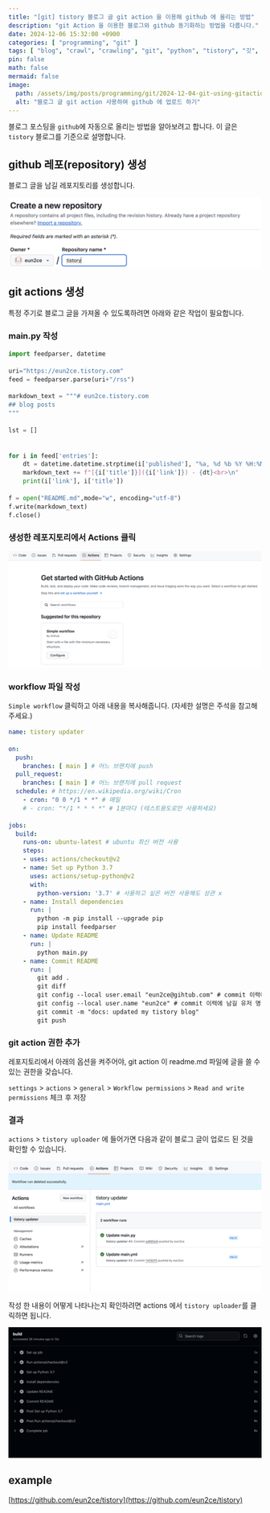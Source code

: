 ```yaml
---
title: "[git] tistory 블로그 글 git action 을 이용해 github 에 올리는 방법"
description: "git Action 을 이용한 블로그와 github 동기화하는 방법을 다룹니다."
date: 2024-12-06 15:32:00 +0900
categories: [ "programming", "git" ]
tags: [ "blog", "crawl", "crawling", "git", "python", "tistory", "깃", "깃헙", "블로그", "크롤링" ]
pin: false
math: false
mermaid: false
image:
  path: /assets/img/posts/programming/git/2024-12-04-git-using-gitaction-with-tistory/2024-12-06-15-18-00.png
  alt: "블로그 글 git action 사용하여 github 에 업로드 하기"
---
```


블로그 포스팅을 `github`에 자동으로 올리는 방법을 알아보려고 합니다. 이 글은 `tistory` 블로그를 기준으로 설명합니다.

## github 레포(repository) 생성

블로그 글을 남길 레포지토리를 생성합니다.

![repository 생성](/assets/img/posts/programming/git/2024-12-04-git-using-gitaction-with-tistory/2024-12-06-15-10-00.png)

## git actions 생성

특정 주기로 블로그 글을 가져올 수 있도록하려면 아래와 같은 작업이 필요합니다.

### main.py 작성

```python
import feedparser, datetime

uri="https://eun2ce.tistory.com"
feed = feedparser.parse(uri+"/rss")

markdown_text = """# eun2ce.tistory.com
## blog posts
"""

lst = []


for i in feed['entries']:
    dt = datetime.datetime.strptime(i['published'], "%a, %d %b %Y %H:%M:%S %z").strftime("%b %d, %Y")
    markdown_text += f"[{i['title']}]({i['link']}) - {dt}<br>\n"
    print(i['link'], i['title'])

f = open("README.md",mode="w", encoding="utf-8")
f.write(markdown_text)
f.close()
```

### 생성한 레포지토리에서 Actions 클릭

![actions](/assets/img/posts/programming/git/2024-12-04-git-using-gitaction-with-tistory/2024-12-06-15-18-00.png)

### workflow 파일 작성

`Simple workflow` 클릭하고 아래 내용을 복사해줍니다. (자세한 설명은 주석을 참고해주세요.)

```yaml
name: tistory updater

on:
  push:
    branches: [ main ] # 어느 브랜치에 push
  pull_request:
    branches: [ main ] # 어느 브랜치에 pull request
  schedule: # https://en.wikipedia.org/wiki/Cron
    - cron: "0 0 */1 * *" # 매일
    # - cron: "*/1 * * * *" # 1분마다 (테스트용도로만 사용하세요)

jobs:
  build:
    runs-on: ubuntu-latest # ubuntu 최신 버전 사용
    steps:
    - uses: actions/checkout@v2
    - name: Set up Python 3.7
      uses: actions/setup-python@v2
      with:
        python-version: '3.7' # 사용하고 싶은 버전 사용해도 상관 x
    - name: Install dependencies
      run: |
        python -m pip install --upgrade pip
        pip install feedparser
    - name: Update README
      run: |
        python main.py
    - name: Commit README
      run: |
        git add .
        git diff
        git config --local user.email "eun2ce@gihtub.com" # commit 이력에 남길 email
        git config --local user.name "eun2ce" # commit 이력에 남길 유저 명
        git commit -m "docs: updated my tistory blog"
        git push
```

### git action 권한 추가

레포지토리에서 아래의 옵션을 켜주어야, git action 이 readme.md 파일에 글을 쓸 수 있는 권한을 갖습니다.

`settings` > `actions` > `general` > `Workflow permissions` > `Read and write permissions` 체크 후 저장

### 결과
`actions` > `tistory uploader` 에 들어가면 다음과 같이 블로그 글이 업로드 된 것을 확인할 수 있습니다.

![result](/assets/img/posts/programming/git/2024-12-04-git-using-gitaction-with-tistory/2024-12-06-15-38-59.png)


작성 한 내용이 어떻게 나타나는지 확인하려면 actions 에서 `tistory uploader`를 클릭하면 됩니다.

![check](/assets/img/posts/programming/git/2024-12-04-git-using-gitaction-with-tistory/2024-12-06-15-26-38.png)

## example

[https://github.com/eun2ce/tistory](https://github.com/eun2ce/tistory)
